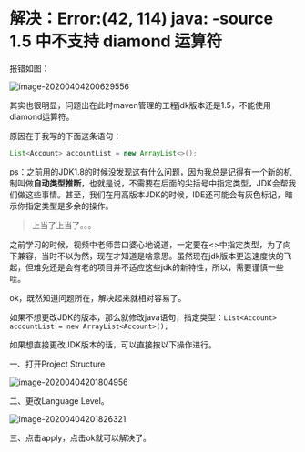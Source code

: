 # 解决：Error:(42, 114) java: -source 1.5 中不支持 diamond 运算符

报错如图：

![image-20200404200629556](C:\Users\13327\AppData\Roaming\Typora\typora-user-images\image-20200404200629556.png)

其实也很明显，问题出在此时maven管理的工程jdk版本还是1.5，不能使用diamond运算符。

原因在于我写的下面这条语句：

```java
List<Account> accountList = new ArrayList<>();
```

ps：之前用的JDK1.8的时候没发现这有什么问题，因为我总是记得有一个新的机制叫做**自动类型推断**，也就是说，不需要在后面的尖括号中指定类型，JDK会帮我们做这些事情。甚至，我们在用高版本JDK的时候，IDE还可能会有灰色标记，暗示你指定类型是多余的操作。

> 上当了上当了。。。

之前学习的时候，视频中老师苦口婆心地说道，一定要在<>中指定类型，为了向下兼容，当时不以为然，现在才知道是啥意思。虽然现在jdk版本更迭速度快的飞起，但难免还是会有老的项目并不适应这些jdk的新特性，所以，需要谨慎一些哇。

ok，既然知道问题所在，解决起来就相对容易了。

如果不想更改JDK的版本，那么就修改java语句，指定类型：`List<Account> accountList = new ArrayList<Account>();`

如果想直接更改JDK版本的话，可以直接按以下操作进行。

一、打开Project Structure

![image-20200404201804956](C:\Users\13327\AppData\Roaming\Typora\typora-user-images\image-20200404201804956.png)

二、更改Language Level。

![image-20200404201826321](C:\Users\13327\AppData\Roaming\Typora\typora-user-images\image-20200404201826321.png)

三、点击apply，点击ok就可以解决了。



